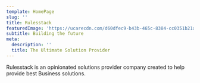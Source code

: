 ```yaml
---
template: HomePage
slug: ''
title: Rulesstack
featuredImage: 'https://ucarecdn.com/d60dfec9-b43b-465c-8384-cc0351b21a67/'
subtitle: Building the future
meta:
  description: ''
  title: The Ultimate Solution Provider
---
```

Rulesstack is an opinionated solutions provider company created to help provide best Business solutions.
